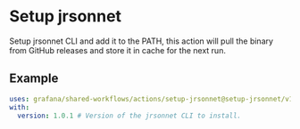 # Setup jrsonnet

Setup jrsonnet CLI and add it to the PATH, this action will pull the binary from GitHub releases and store it in cache for the next run.

## Example

<!-- x-release-please-start-version -->

```yaml
uses: grafana/shared-workflows/actions/setup-jrsonnet@setup-jrsonnet/v1.0.1
with:
  version: 1.0.1 # Version of the jrsonnet CLI to install.
```

<!-- x-release-please-end-version -->
